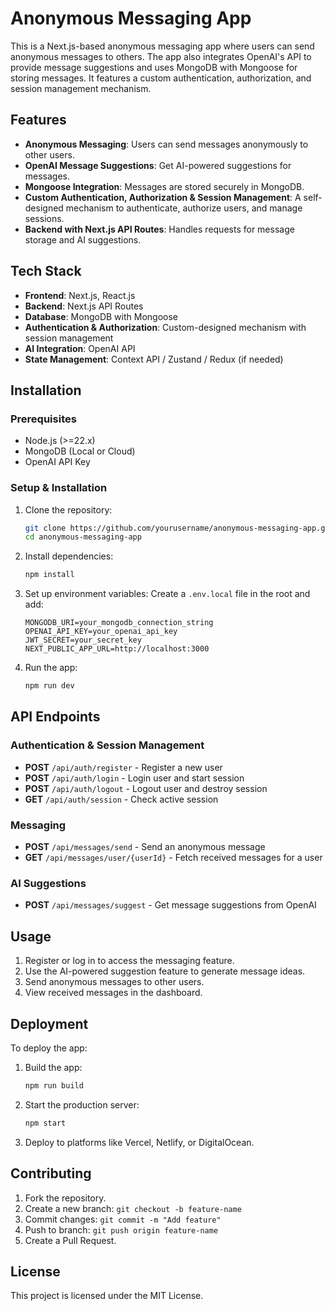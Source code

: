 # Anonymous Messaging App

This is a Next.js-based anonymous messaging app where users can send anonymous messages to others. The app also
integrates OpenAI's API to provide message suggestions and uses MongoDB with Mongoose for storing messages. It features
a custom authentication, authorization, and session management mechanism.

## Features

- **Anonymous Messaging**: Users can send messages anonymously to other users.
- **OpenAI Message Suggestions**: Get AI-powered suggestions for messages.
- **Mongoose Integration**: Messages are stored securely in MongoDB.
- **Custom Authentication, Authorization & Session Management**: A self-designed mechanism to authenticate, authorize
  users, and manage sessions.
- **Backend with Next.js API Routes**: Handles requests for message storage and AI suggestions.

## Tech Stack

- **Frontend**: Next.js, React.js
- **Backend**: Next.js API Routes
- **Database**: MongoDB with Mongoose
- **Authentication & Authorization**: Custom-designed mechanism with session management
- **AI Integration**: OpenAI API
- **State Management**: Context API / Zustand / Redux (if needed)

## Installation

### Prerequisites

- Node.js (>=22.x)
- MongoDB (Local or Cloud)
- OpenAI API Key

### Setup & Installation

1. Clone the repository:
   ```sh
   git clone https://github.com/yourusername/anonymous-messaging-app.git
   cd anonymous-messaging-app
   ```
2. Install dependencies:
   ```sh
   npm install
   ```
3. Set up environment variables:
   Create a `.env.local` file in the root and add:
   ```env
   MONGODB_URI=your_mongodb_connection_string
   OPENAI_API_KEY=your_openai_api_key
   JWT_SECRET=your_secret_key
   NEXT_PUBLIC_APP_URL=http://localhost:3000
   ```
4. Run the app:
   ```sh
   npm run dev
   ```

## API Endpoints

### Authentication & Session Management

- **POST** `/api/auth/register` - Register a new user
- **POST** `/api/auth/login` - Login user and start session
- **POST** `/api/auth/logout` - Logout user and destroy session
- **GET** `/api/auth/session` - Check active session

### Messaging

- **POST** `/api/messages/send` - Send an anonymous message
- **GET** `/api/messages/user/{userId}` - Fetch received messages for a user

### AI Suggestions

- **POST** `/api/messages/suggest` - Get message suggestions from OpenAI

## Usage

1. Register or log in to access the messaging feature.
2. Use the AI-powered suggestion feature to generate message ideas.
3. Send anonymous messages to other users.
4. View received messages in the dashboard.

## Deployment

To deploy the app:

1. Build the app:
   ```sh
   npm run build
   ```
2. Start the production server:
   ```sh
   npm start
   ```
3. Deploy to platforms like Vercel, Netlify, or DigitalOcean.

## Contributing

1. Fork the repository.
2. Create a new branch: `git checkout -b feature-name`
3. Commit changes: `git commit -m "Add feature"`
4. Push to branch: `git push origin feature-name`
5. Create a Pull Request.

## License

This project is licensed under the MIT License.


